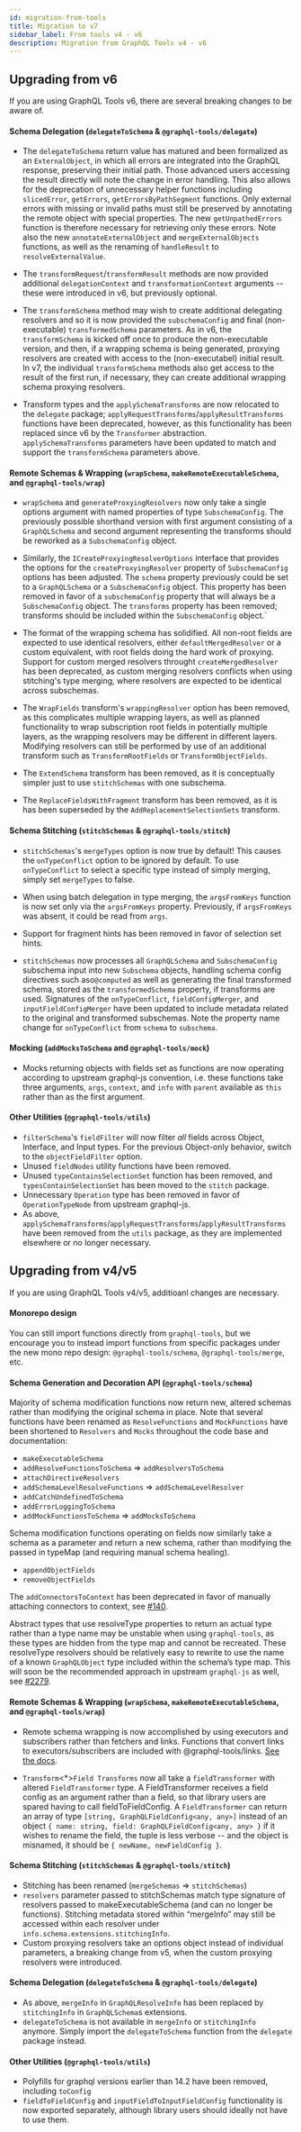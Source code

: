 ```yaml
---
id: migration-from-tools
title: Migration to v7
sidebar_label: From tools v4 - v6
description: Migration from GraphQL Tools v4 - v6
---
```


## Upgrading from v6

If you are using GraphQL Tools v6, there are several breaking changes to be aware of.

#### Schema Delegation (`delegateToSchema` & `@graphql-tools/delegate`)

- The `delegateToSchema` return value has matured and been formalized as an `ExternalObject`, in which all errors are integrated into the GraphQL response, preserving their initial path. Those advanced users accessing the result directly will note the change in error handling. This also allows for the deprecation of unnecessary helper functions including `slicedError`, `getErrors`, `getErrorsByPathSegment` functions. Only external errors with missing or invalid paths must still be preserved by annotating the remote object with special properties. The new `getUnpathedErrors` function is therefore necessary for retrieving only these errors. Note also the new `annotateExternalObject` and `mergeExternalObjects` functions, as well as the renaming of `handleResult` to `resolveExternalValue`.

- The `transformRequest`/`transformResult` methods are now provided additional `delegationContext` and `transformationContext` arguments -- these were introduced in v6, but previously optional.

- The `transformSchema` method may wish to create additional delegating resolvers and so it is now provided the `subschemaConfig` and final (non-executable) `transformedSchema` parameters. As in v6, the `transformSchema` is kicked off once to produce the non-executable version, and then, if a wrapping schema is being generated, proxying resolvers are created with access to the (non-executabel) initial result. In v7, the individual `transformSchema` methods also get access to the result of the first run, if necessary, they can create additional wrapping schema proxying resolvers.

- Transform types and the `applySchemaTransforms` are now relocated to the `delegate` package; `applyRequestTransforms`/`applyResultTransforms` functions have been deprecated, however, as this functionality has been replaced since v6 by the `Transformer` abstraction. `applySchemaTransforms` parameters have been updated to match and support the `transformSchema` parameters above.

#### Remote Schemas & Wrapping (`wrapSchema`, `makeRemoteExecutableSchema`, and `@graphql-tools/wrap`)

- `wrapSchema` and `generateProxyingResolvers` now only take a single options argument with named properties of type `SubschemaConfig`. The previously possible shorthand version with first argument consisting of a `GraphQLSchema` and second argument representing the transforms should be reworked as a `SubschemaConfig` object.

- Similarly, the `ICreateProxyingResolverOptions` interface that provides the options for the `createProxyingResolver` property of `SubschemaConfig` options has  been adjusted. The `schema` property previously could be set to a `GraphQLSchema` or a `SubschemaConfig` object. This property has been removed in favor of a `subschemaConfig` property that will always be a `SubschemaConfig` object. The `transforms` property has been removed; transforms should be included within the `SubschemaConfig` object.`

- The format of the wrapping schema has solidified. All non-root fields are expected to use identical resolvers, either `defaultMergedResolver` or a custom equivalent, with root fields doing the hard work of proxying. Support for custom merged resolvers throught `createMergedResolver` has been deprecated, as custom merging resolvers conflicts when using stitching's type merging, where resolvers are expected to be identical across subschemas.

- The `WrapFields` transform's `wrappingResolver` option has been removed, as this complicates multiple wrapping layers, as well as planned functionality to wrap subscription root fields in potentially multiple layers, as the wrapping resolvers may be different in different layers. Modifying resolvers can still be performed by use of an additional transform such as `TransformRootFields` or `TransformObjectFields`.

- The `ExtendSchema` transform has been removed, as it is conceptually simpler just to use `stitchSchemas` with one subschema.

- The `ReplaceFieldsWithFragment` transform has been removed, as it is has been superseded by the `AddReplacementSelectionSets` transform.

#### Schema Stitching (`stitchSchemas` & `@graphql-tools/stitch`)

- `stitchSchemas`'s `mergeTypes` option is now true by default! This causes the `onTypeConflict` option to be ignored by default. To use `onTypeConflict` to select a specific type instead of simply merging, simply set `mergeTypes` to false.

- When using batch delegation in type merging, the `argsFromKeys` function is now set only via the `argsFromKeys` property. Previously, if `argsFromKeys` was absent, it could be read from `args`.

- Support for fragment hints has been removed in favor of selection set hints.

- `stitchSchemas` now processes all `GraphQLSchema` and `SubschemaConfig` subschema input into new `Subschema` objects, handling schema config directives such aso`@computed` as well as generating the final transformed schema, stored as the `transformedSchema` property, if transforms are used. Signatures of the `onTypeConflict`, `fieldConfigMerger`, and `inputFieldConfigMerger` have been updated to include metadata related to the original and transformed subschemas. Note the property name change for `onTypeConflict` from `schema` to `subschema`.

#### Mocking (`addMocksToSchema` and `@graphql-tools/mock`)

- Mocks returning objects with fields set as functions are now operating according to upstream graphql-js convention, i.e. these functions take three arguments, `args`, `context`, and `info` with `parent` available as `this` rather than as the first argument.

#### Other Utilities (`@graphql-tools/utils`)

- `filterSchema`'s `fieldFilter` will now filter *all* fields across Object, Interface, and Input types. For the previous Object-only behavior, switch to the `objectFieldFilter` option.
- Unused `fieldNodes` utility functions have been removed.
- Unused `typeContainsSelectionSet` function has been removed, and `typesContainSelectionSet` has been moved to the `stitch` package.
- Unnecessary `Operation` type has been removed in favor of `OperationTypeNode` from upstream graphql-js.
- As above, `applySchemaTransforms`/`applyRequestTransforms`/`applyResultTransforms` have been removed from the `utils` package, as they are implemented elsewhere or no longer necessary.

## Upgrading from v4/v5

If you are using GraphQL Tools v4/v5, additioanl changes are necessary.

#### Monorepo design

You can still import functions directly from `graphql-tools`, but we encourage you to instead import functions from specific packages under the new mono repo design: `@graphql-tools/schema`, `@graphql-tools/merge`, etc.

#### Schema Generation and Decoration API (`@graphql-tools/schema`)

Majority of schema modification functions now return new, altered schemas rather than modifying the original schema in place. Note that several functions have been renamed as `ResolveFunctions` and `MockFunctions` have been shortened to `Resolvers` and `Mocks` throughout the code base and documentation:
- `makeExecutableSchema`
- `addResolveFunctionsToSchema` => `addResolversToSchema`
- `attachDirectiveResolvers`
- `addSchemaLevelResolveFunctions` => `addSchemaLevelResolver`
- `addCatchUndefinedToSchema`
- `addErrorLoggingToSchema`
- `addMockFunctionsToSchema` => `addMocksToSchema`

Schema modification functions operating on fields now similarly take a schema as a parameter and return a new schema, rather than modifying the passed in typeMap (and requiring manual schema healing).
 - `appendObjectFields`
 - `removeObjectFields`

The `addConnectorsToContext` has been deprecated in favor of manually attaching connectors to context, see [#140](https://github.com/ardatan/graphql-tools/issues/140).

Abstract types that use resolveType properties to return an actual type rather than a type name may be unstable when using `graphql-tools`, as these types are hidden from the type map and cannot be recreated. These resolveType resolvers should be relatively easy to rewrite to use the name of a known `GraphQLObject` type included within the schema’s type map. This will soon be the recommended approach in upstream `graphql-js` as well, see [#2279](https://github.com/graphql/graphql-js/pull/2779#issuecomment-684947685).

#### Remote Schemas & Wrapping (`wrapSchema`, `makeRemoteExecutableSchema`, and `@graphql-tools/wrap`)

- Remote schema wrapping is now accomplished by using executors and subscribers rather than fetchers and links. Functions that convert links to executors/subscribers are included with @graphql-tools/links. [See the docs](/docs/remote-schemas).

- `Transform`<*>`Field Transforms` now all take a `fieldTransformer` with altered `FieldTransformer` type.
A FieldTransformer receives a field config as an argument rather than a field, so that library users are spared having to call fieldToFieldConfig. A `FieldTransformer` can return an array of type `[string, GraphQLFieldConfig<any, any>]` instead of an object `{ name: string, field: GraphQLFieldConfig<any, any> }` if it wishes to rename the field, the tuple is less verbose -- and the object is misnamed, it should be `{ newName, newFieldConfig }`.

#### Schema Stitching (`stitchSchemas` & `@graphql-tools/stitch`)

- Stitching has been renamed (`mergeSchemas` => `stitchSchemas`)
- `resolvers` parameter passed to stitchSchemas match type signature of resolvers passed to makeExecutableSchema (and can no longer be functions). Stitching metadata stored within “mergeInfo” may still be accessed within each resolver under `info.schema.extensions.stitchingInfo`.
- Custom proxying resolvers take an options object instead of individual parameters, a breaking change from v5, when the custom proxying resolvers were introduced.

#### Schema Delegation (`delegateToSchema` & `@graphql-tools/delegate`)

- As above, `mergeInfo` in `GraphQLResolveInfo` has been replaced by `stitchingInfo` in `GraphQLSchema`s extensions.
- `delegateToSchema` is not available in `mergeInfo` or `stitchingInfo` anymore. Simply import the `delegateToSchema` function from the `delegate` package instead.

#### Other Utilities (`@graphql-tools/utils`)

- Polyfills for graphql versions earlier than 14.2 have been removed, including `toConfig`
- `fieldToFieldConfig` and `inputFieldToInputFieldConfig` functionality is now exported separately, although library users should ideally not have to use them.
